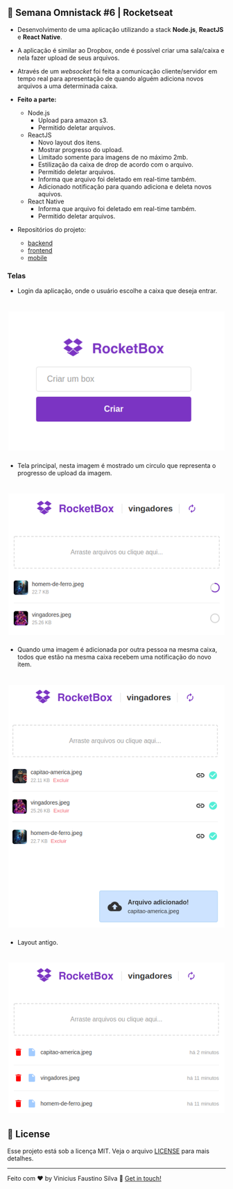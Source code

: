 ## :rocket: Semana Omnistack #6 | Rocketseat

- Desenvolvimento de uma aplicação utilizando a stack **Node.js**, **ReactJS** e **React Native**.
- A aplicação é similar ao Dropbox, onde é possível criar uma sala/caixa e nela fazer upload de seus arquivos.
- Através de um _websocket_ foi feita a comunicação cliente/servidor em tempo real para apresentação de quando alguém adiciona novos arquivos a uma determinada caixa.
- **Feito a parte:**
  - Node.js
    - Upload para amazon s3.
    - Permitido deletar arquivos.
  - ReactJS
    - Novo layout dos itens.
    - Mostrar progresso do upload.
    - Limitado somente para imagens de no máximo 2mb.
    - Estilização da caixa de drop de acordo com o arquivo.
    - Permitido deletar arquivos.
    - Informa que arquivo foi deletado em real-time também.
    - Adicionado notificação para quando adiciona e deleta novos aquivos.
  - React Native
    - Informa que arquivo foi deletado em real-time também.
    - Permitido deletar arquivos.
- Repositórios do projeto:

  - [backend](https://github.com/viniciusecp/rocketbox-backend)
  - [frontend](https://github.com/viniciusecp/rocketbox-frontend)
  - [mobile](https://github.com/viniciusecp/rocketbox-mobile)

### Telas

- Login da aplicação, onde o usuário escolhe a caixa que deseja entrar.

<h1 align="center">
  <img alt="Login" title="Login" src=".github/image-1.png" width="500px" />
</h1>

- Tela principal, nesta imagem é mostrado um circulo que representa o progresso de upload da imagem.

<h1 align="center">
  <img alt="Carregamento" title="Carregamento" src=".github/image-2.png" width="500px" />
</h1>

- Quando uma imagem é adicionada por outra pessoa na mesma caixa, todos que estão na mesma caixa recebem uma notificação do novo item.

<h1 align="center">
  <img alt="Nova imagem" title="nova-imagem" src=".github/image-3.png" width="500px" />
</h1>

- Layout antigo.

<h1 align="center">
  <img alt="Layout antigo" title="layout-antigo" src=".github/image-4.png" width="500px" />
</h1>

## :memo: License

Esse projeto está sob a licença MIT. Veja o arquivo [LICENSE](LICENSE.md) para mais detalhes.

---

Feito com ♥ by Vinicius Faustino Silva :wave: [Get in touch!](https://www.linkedin.com/in/vinícius-silva-019aa0165)
